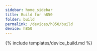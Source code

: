 ```yaml
---
sidebar: home_sidebar
title: Build for h850
folder: build
permalink: /devices/h850/build
device: h850
---
```

{% include templates/device_build.md %}
